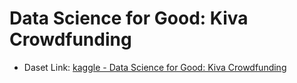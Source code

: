 # Data Science for Good: Kiva Crowdfunding

* Daset Link: [kaggle - Data Science for Good: Kiva Crowdfunding](https://www.kaggle.com/datasets/kiva/data-science-for-good-kiva-crowdfunding/code)